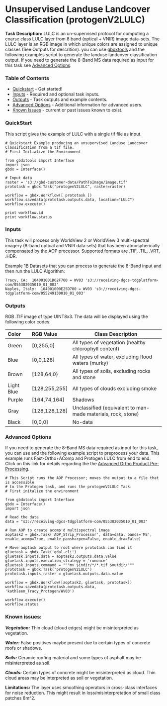 # Unsupervised Landuse Landcover Classification (protogenV2LULC)

		
		
**Task Description:**		LULC is an un-supervised protocol for computing a coarse class LULC layer from 8 band (optical + VNIR) image data-sets. The LULC layer is an RGB image in which unique colors are assigned to unique classes (See Outputs for descrition).   you can use [gbdxtools](http://gbdxtools.readthedocs.io/en/latest/user_guide.html) and the following examples script to generate the landuse landcover classification output. If you need to generate the 8-Band MS data required as input for this task see [Advanced Options](#advanced-options). 



### Table of Contents
 * [Quickstart](#quickstart) - Get started!
 * [Inputs](#inputs) - Required and optional task inputs.
 * [Outputs](#outputs) - Task outputs and example contents.
 * [Advanced Options](#advanced-options) - Additional information for advanced users.
 * [Known Issues](#known-issues) - current or past issues known to exist.

 
### QuickStart
This script gives the example of LULC with a single tif file as input.

    # Quickstart Example producing an unsupervised Landuse Landcover Classification from a tif file.
    # First Initialize the Environment

    from gbdxtools import Interface 
    import json
    gbdx = Interface()
    
    # Input data
    raster = 's3://gbd-customer-data/PathToImage/image.tif'
    prototask = gbdx.Task("protogenV2LULC", raster=raster)

    workflow = gbdx.Workflow([ prototask ])  
    workflow.savedata(prototask.outputs.data, location="LULC")
    workflow.execute()

    print workflow.id
    print workflow.status

### Inputs
This task will process only WorldView 2 or WorldView 3 multi-spectral imagery (8-band optical and VNIR data sets) that has been atmospherically compensated by the AOP processor. Supported formats are .TIF, .TIL, .VRT, .HDR.

Example 1B Datasets that you can process to generate the 8-Band input and then run the LULC Algorithm:

	Tracy, CA: 	104001001D62F700 = WV03 's3://receiving-dgcs-tdgplatform-com/055382035010_01_003'
	Naples, Italy: 	104001000E25D700 = WV03	's3://receiving-dgcs-tdgplatform-com/055249130010_01_003'

### Outputs

RGB .TIF image of type UINT8x3. The data will be displayed using the following color codes:

 Color |  RGB Value     |Class Description
:-------|:----------------|--------
  Green  | [0,255,0] |All types of vegetation (healthy chlorophyll content)
   Blue  | [0,0,128] | All types of water, excluding flood waters (murky)
  Brown | [128,64,0} | All types of soils, excluding rocks and stone
  Light Blue  | [128,255,255] | All types of clouds excluding smoke
  Purple  | [164,74,164] | Shadows
  Gray | [128,128,128]  |  Unclassified (equivalent to man-made  materials, rock, stone)    
  Black  | [0,0,0]   | No-data   


### Advanced Options
If you need to generate the 8-Band MS data required as input for this task, you can use  and the following example script to preprocess your data. This example runs Fast-Ortho+AComp and Protogen LULC from end to end.  Click on this link for details regarding the the [Advanced Ortho Product Pre-Processing](https://github.com/TDG-Platform/docs/blob/master/AOP_Strip_Processor.md).	

	# This Script runs the AOP Processor; moves the output to a file that is accessible 
	# to the Protogen task, and runs the protogenV2LULC Task.
	# First initalize the environment 

	from gbdxtools import Interface
	gbdx = Interface()
	import json

	# Read the data
	data = "s3://receiving-dgcs-tdgplatform-com/055382035010_01_003"

	# Run AOP to create acomp'd multispectral image
	aoptask2 = gbdx.Task('AOP_Strip_Processor', data=data, bands='MS', enable_acomp=True, enable_pansharpen=False, enable_dra=False)     

	# Move aoptask output to root where prototask can find it
	gluetask = gbdx.Task('gdal-cli')                                 
	gluetask.inputs.data = aoptask2.outputs.data.value
	gluetask.inputs.execution_strategy = 'runonce'
	gluetask.inputs.command = """mv $indir/*/*.tif $outdir/"""
	prototask = gbdx.Task('protogenV2LULC')
	prototask.inputs.raster = gluetask.outputs.data.value

	workflow = gbdx.Workflow([aoptask2, gluetask, prototask])
	workflow.savedata(prototask.outputs.data, 'kathleen_Tracy_Protogen/WV03')

	workflow.execute()
	workflow.status

### Known issues:

***Vegetation:***  Thin cloud (cloud edges) might be misinterpreted as vegetation.

***Water:***  False positives maybe present due to certain types of concrete roofs or shadows.

***Soils:***  Ceramic roofing material and some types of asphalt may be misinterpreted as soil.

***Clouds:***  Certain types of concrete might be misinterpreted as cloud. Thin cloud areas may be interpreted as soil or vegetation.
		
**Limitations:**		The layer uses smoothing operators in cross-class interfaces for noise reduction. This might result in loss/misinterpretation of small class patches 8m^2.
		

